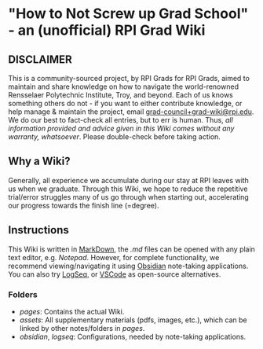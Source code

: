 # "How to Not Screw up Grad School" - an (unofficial) RPI Grad Wiki

## DISCLAIMER
This is a community-sourced project, by RPI Grads for RPI Grads, aimed to maintain and share knowledge on how to navigate the world-renowned Rensselaer Polytechnic Institute, Troy, and beyond. Each of us knows something others do not - if you want to either contribute knowledge, or help  manage & maintain the project, email [grad-council+grad-wiki@rpi.edu](mailto:grad-council+grad-wiki@rpi.edu).
We do our best to fact-check all entries, but to err is human. Thus, _all information provided and advice given in this Wiki comes without any warranty, whatsoever_. Please double-check before taking action.

## Why a Wiki?
Generally, all experience we accumulate during our stay at RPI leaves with us when we graduate. Through this Wiki, we hope to reduce the repetitive trial/error struggles many of us go through when starting out, accelerating our progress towards the finish line (=degree).

## Instructions
This Wiki is written in [MarkDown](https://en.wikipedia.org/wiki/markdown), the _.md_ files can be opened with any plain text editor, e.g. _Notepad_. However, for complete functionality, we recommend viewing/navigating it using [Obsidian](https://obsidian.md/) note-taking applications. You can also try [LogSeq](https://logseq.com/), or [VSCode](https://code.visualstudio.com/) as open-source alternatives.

### Folders
- _pages_: Contains the actual Wiki.
- _assets_: All supplementary materials (pdfs, images, etc.), which can be linked by other notes/folders in _pages_.
- _obsidian_, _logseq_: Configurations, needed by note-taking applications.
